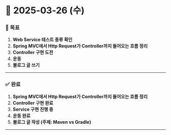 # 📅 2025-03-26 (수)

### 🎯 목표
1. **Web Service 테스트 종류 확인**
2. **Spring MVC에서 Http Request가 Controller까지 들어오는 흐름 정리**
3. **Controller 구현 도전**
4. **운동**
5. **블로그 글 쓰기**

---

### ✅ 완료
1. **Spring MVC에서 Http Request가 Controller까지 들어오는 흐름 정리**
2. **Controller 구현 완료**
3. **Service 구현 진행 중**
4. **운동 완료**
5. **블로그 글 작성 (주제: Maven vs Gradle)**

---
